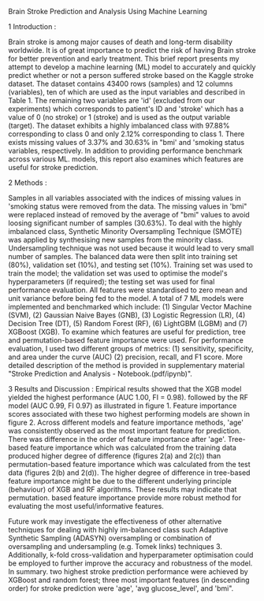 Brain Stroke Prediction and Analysis Using Machine Learning


1 Introduction :

Brain stroke is among major causes of death and long-term disability worldwide. It is of great importance to predict the risk of having Brain stroke for better prevention and early treatment.
This brief report presents my attempt to develop a machine learning (ML) model to accurately and quickly predict whether or not a person suffered stroke based on the Kaggle stroke dataset.
The dataset contains 43400 rows (samples) and 12 columns (variables), ten of which are used as the input variables and described in Table 1. The remaining two variables are 'id' 
(excluded from our experiments) which corresponds to patient's ID and 'stroke' which has a value of 0 (no stroke) or 1 (stroke) and is used as the output variable (target).
The dataset exhibits a highly imbalanced class with 97.88% corresponding to class 0 and only 2.12% corresponding to class 1. There exists missing values of 3.37% and 30.63% in "bmi'
and 'smoking status variables, respectively. In addition to providing performance benchmark across various ML. models, this report also examines which features are useful for stroke prediction.

2 Methods :

Samples in all variables associated with the indices of missing values in 'smoking status were removed from the data. The missing values in 'bmi" were replaced instead of removed by 
the average of "bmi" values to avoid loosing significant number of samples (30.63%). To deal with the highly
imbalanced class, Synthetic Minority Oversampling Technique (SMOTE) was applied by synthesising new samples from the minority class. 
Undersampling technique was not used because it would lead to very small number of samples. The balanced data were then split into training set (80%),
validation set (10%), and testing set (10%). Training set was used to train the model; the validation set was used to optimise the model's hyperparameters 
(if required); the testing set was used for final performance evaluation. All features were standardised to zero mean and unit variance before being fed to the model. 
A total of 7 ML models were implemented and benchmarked which include:
(1) Singular Vector Machine (SVM), (2) Gaussian Naive Bayes (GNB), (3) Logistic Regression (LR), 
(4) Decision Tree (DT), (5) Random Forest (RF), (6) LightGBM (LGBM) and (7) XGBoost (XGB). To examine which features are useful for prediction, tree and permutation-based feature importance were used.
For performance evaluation, I used two different groups of metrics:
(1) sensitivity, specificity, and area under the curve (AUC)
(2) precision, recall, and F1 score. More detailed description of the method is provided in supplementary material "Stroke Prediction and Analysis - Notebook.(pdf/ipynb)".

3 Results and Discussion :
Empirical results showed that the XGB model yielded the highest performance (AUC 1.00, FI = 0.98). followed by the RF model (AUC 0.99, FI 0.97) as illustrated in figure 1.
Feature importance scores associated with these two highest performing models are shown in figure 2. Across different models and feature importance methods, 'age' was consistently
observed as the most important feature for prediction. There was difference in the order of feature importance after 'age'. Tree-based feature importance which was calculated from
the training data produced higher degree of difference (figures 2(a) and 2(c)) than permutation-based feature importance which was calculated from the test data (figures 2(b) and 2(d)).
The higher degree of difference in tree-based feature importance might be due to the different underlying principle (behaviour) of XGB and RF algorithms. These results may indicate that permutation.
based feature importance provide more robust method for evaluating the most useful/informative features.

Future work may investigate the effectiveness of other alternative techniques for dealing with highly im-balanced class such Adaptive Synthetic Sampling (ADASYN) oversampling or combination
of oversampling and undersampling (e.g. Tomek links) techniques 3. Additionally, k-fold cross-validation and hyperparameter optimisation could be employed to further improve the accuracy 
and robustness of the model. In summary. two highest stroke prediction performance were achieved by XGBoost and random forest; three most important features (in descending order) for stroke
prediction were 'age', 'avg glucose_level', and 'bmi".

